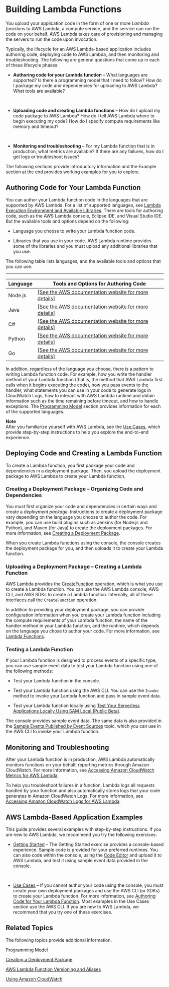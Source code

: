 # Building Lambda Functions<a name="lambda-app"></a>

You upload your application code in the form of one or more *Lambda functions* to AWS Lambda, a compute service, and the service can run the code on your behalf\. AWS Lambda takes care of provisioning and managing the servers to run the code upon invocation\.

Typically, the lifecycle for an AWS Lambda\-based application includes authoring code, deploying code to AWS Lambda, and then monitoring and troubleshooting\. The following are general questions that come up in each of these lifecycle phases:

+ **Authoring code for your Lambda function** – What languages are supported? Is there a programming model that I need to follow? How do I package my code and dependencies for uploading to AWS Lambda? What tools are available?

   

+ **Uploading code and creating Lambda functions** – How do I upload my code package to AWS Lambda? How do I tell AWS Lambda where to begin executing my code? How do I specify compute requirements like memory and timeout? 

   

+ **Monitoring and troubleshooting** – For my Lambda function that is in production, what metrics are available? If there are any failures, how do I get logs or troubleshoot issues?

The following sections provide introductory information and the Example section at the end provides working examples for you to explore\.

## Authoring Code for Your Lambda Function<a name="lambda-app-author"></a>

You can author your Lambda function code in the languages that are supported by AWS Lambda\. For a list of supported languages, see [Lambda Execution Environment and Available Libraries](current-supported-versions.md)\. There are tools for authoring code, such as the AWS Lambda console, Eclipse IDE, and Visual Studio IDE\. But the available tools and options depend on the following:

+ Language you choose to write your Lambda function code\. 

+ Libraries that you use in your code\. AWS Lambda runtime provides some of the libraries and you must upload any additional libraries that you use\. 

The following table lists languages, and the available tools and options that you can use\.


****  

| Language | Tools and Options for Authoring Code | 
| --- | --- | 
| Node\.js | [\[See the AWS documentation website for more details\]](http://docs.aws.amazon.com/lambda/latest/dg/lambda-app.html) | 
| Java | [\[See the AWS documentation website for more details\]](http://docs.aws.amazon.com/lambda/latest/dg/lambda-app.html) | 
| C\# | [\[See the AWS documentation website for more details\]](http://docs.aws.amazon.com/lambda/latest/dg/lambda-app.html) | 
| Python | [\[See the AWS documentation website for more details\]](http://docs.aws.amazon.com/lambda/latest/dg/lambda-app.html) | 
| Go | [\[See the AWS documentation website for more details\]](http://docs.aws.amazon.com/lambda/latest/dg/lambda-app.html) | 

In addition, regardless of the language you choose, there is a pattern to writing Lambda function code\. For example, how you write the handler method of your Lambda function \(that is, the method that AWS Lambda first calls when it begins executing the code\), how you pass events to the handler, what statements you can use in your code to generate logs in CloudWatch Logs, how to interact with AWS Lambda runtime and obtain information such as the time remaining before timeout, and how to handle exceptions\. The [Programming Model](programming-model-v2.md) section provides information for each of the supported languages\.

**Note**  
After you familiarize yourself with AWS Lambda, see the [Use Cases](use-cases.md), which provide step\-by\-step instructions to help you explore the end\-to\-end experience\. 

## Deploying Code and Creating a Lambda Function<a name="lambda-app-deploy"></a>

To create a Lambda function, you first package your code and dependencies in a deployment package\. Then, you upload the deployment package to AWS Lambda to create your Lambda function\. 



### Creating a Deployment Package – Organizing Code and Dependencies<a name="lambda-app-structure-code"></a>

You must first organize your code and dependencies in certain ways and create a *deployment package*\. Instructions to create a deployment package vary depending on the language you choose to author the code\. For example, you can use build plugins such as Jenkins \(for Node\.js and Python\), and Maven \(for Java\) to create the deployment packages\. For more information, see [Creating a Deployment Package](deployment-package-v2.md)\. 

When you create Lambda functions using the console, the console creates the deployment package for you, and then uploads it to create your Lambda function\.

### Uploading a Deployment Package – Creating a Lambda Function<a name="lambda-app-upload-deployment-pkg"></a>

AWS Lambda provides the [CreateFunction](API_CreateFunction.md) operation, which is what you use to create a Lambda function\. You can use the AWS Lambda console, AWS CLI, and AWS SDKs to create a Lambda function\. Internally, all of these interfaces call the `CreateFunction` operation\. 

In addition to providing your deployment package, you can provide configuration information when you create your Lambda function including the compute requirements of your Lambda function, the name of the handler method in your Lambda function, and the runtime, which depends on the language you chose to author your code\. For more information, see [Lambda Functions](lambda-introduction-function.md)\.

### Testing a Lambda Function<a name="lambda-app-test-code"></a>

If your Lambda function is designed to process events of a specific type, you can use sample event data to test your Lambda function using one of the following methods:

+ Test your Lambda function in the console\. 

+ Test your Lambda function using the AWS CLI\. You can use the `Invoke` method to invoke your Lambda function and pass in sample event data\.

+ Test your Lambda function locally using [Test Your Serverless Applications Locally Using SAM Local \(Public Beta\)](test-sam-local.md)\.

The console provides sample event data\. The same data is also provided in the [Sample Events Published by Event Sources](eventsources.md) topic, which you can use in the AWS CLI to invoke your Lambda function\.

## Monitoring and Troubleshooting<a name="lambda-app-monitor"></a>

After your Lambda function is in production, AWS Lambda automatically monitors functions on your behalf, reporting metrics through Amazon CloudWatch\. For more information, see [Accessing Amazon CloudWatch Metrics for AWS Lambda](monitoring-functions-access-metrics.md)\.

To help you troubleshoot failures in a function, Lambda logs all requests handled by your function and also automatically stores logs that your code generates in Amazon CloudWatch Logs\. For more information, see [Accessing Amazon CloudWatch Logs for AWS Lambda](monitoring-functions-logs.md)\.

## AWS Lambda\-Based Application Examples<a name="lambda-app-examples"></a>

This guide provides several examples with step\-by\-step instructions\. If you are new to AWS Lambda, we recommend you try the following exercises:

+ [Getting Started](getting-started.md) – The Getting Started exercise provides a console\-based experience\. Sample code is provided for your preferred runtimes\. You can also code within the console, using the [Code Editor](https://docs.aws.amazon.com/lambda/latest/dg/code-editor.html) and upload it to AWS Lambda, and test it using sample event data provided in the console\.

   

+ [Use Cases](use-cases.md) – If you cannot author your code using the console, you must create your own deployment packages and use the AWS CLI \(or SDKs\) to create your Lambda function\. For more information, see [Authoring Code for Your Lambda Function](#lambda-app-author)\. Most examples in the Use Cases section use the AWS CLI\. If you are new to AWS Lambda, we recommend that you try one of these exercises\. 

## Related Topics<a name="building-apps-related-topics"></a>

The following topics provide additional information\. 

 [Programming Model](programming-model-v2.md) 

 [Creating a Deployment Package](deployment-package-v2.md) 

 [AWS Lambda Function Versioning and Aliases](versioning-aliases.md) 

 [Using Amazon CloudWatch](monitoring-functions.md) 